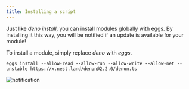 ```yaml
---
title: Installing a script
---
```


Just like *deno install*, you can install modules globally with eggs. By installing it this way, you will be notified if an update is available for your module! 

To install a module, simply replace *deno* with *eggs*.

```shell script
eggs install --allow-read --allow-run --allow-write --allow-net --unstable https://x.nest.land/denon@2.2.0/denon.ts
```

<!-- TODO(@oganexon): update screenshot -->
![notification](https://user-images.githubusercontent.com/52361520/85203413-fb487d00-b30d-11ea-8139-42e93bb11165.png)